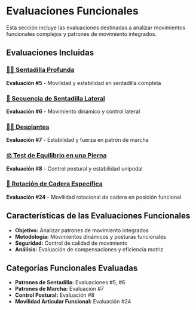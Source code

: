 # Evaluaciones Funcionales

Esta sección incluye las evaluaciones destinadas a analizar movimientos funcionales complejos y patrones de movimiento integrados.

## Evaluaciones Incluidas

### [🏋️‍♀️ Sentadilla Profunda](./sentadilla-profunda)
**Evaluación #5** - Movilidad y estabilidad en sentadilla completa

### [🔄 Secuencia de Sentadilla Lateral](./secuencia-sentadilla-lateral)
**Evaluación #6** - Movimiento dinámico y control lateral

### [🚶‍♂️ Desplantes](./desplantes)
**Evaluación #7** - Estabilidad y fuerza en patrón de marcha

### [⚖️ Test de Equilibrio en una Pierna](./equilibrio-una-pierna)
**Evaluación #8** - Control postural y estabilidad unipodal

### [🔄 Rotación de Cadera Específica](./rotacion-cadera-especifica)
**Evaluación #24** - Movilidad rotacional de cadera en posición funcional

## Características de las Evaluaciones Funcionales

- **Objetivo:** Analizar patrones de movimiento integrados
- **Metodología:** Movimientos dinámicos y posturas funcionales
- **Seguridad:** Control de calidad de movimiento
- **Análisis:** Evaluación de compensaciones y eficiencia motriz

## Categorías Funcionales Evaluadas

- **Patrones de Sentadilla:** Evaluaciones #5, #6
- **Patrones de Marcha:** Evaluación #7
- **Control Postural:** Evaluación #8
- **Movilidad Articular Funcional:** Evaluación #24
